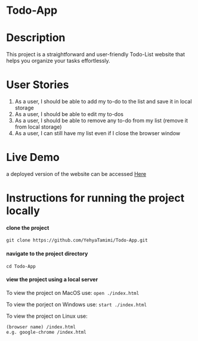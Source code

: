 # Todo-App

# Description

This project is a straightforward and user-friendly Todo-List website that helps you organize your tasks effortlessly.

# User Stories

1. As a user, I should be able to add my to-do to the list and save it in local storage
2. As a user, I should be able to edit my to-dos
3. As a user, I should be able to remove any to-do from my list (remove it from local storage)
4. As a user, I can still have my list even if I close the browser window

# Live Demo

a deployed version of the website can be accessed [Here](https://yehyatamimi.github.io/Todo-App/)

# Instructions for running the project locally

#### clone the project
`git clone https://github.com/YehyaTamimi/Todo-App.git`

#### navigate to the project directory 
`cd Todo-App`

#### view the project using a local server

To view the project on MacOS use:
`open ./index.html`

To view the porject on Windows use:
`start ./index.html`

To view the project on Linux use:
```
(browser name) /index.html
e.g. google-chrome /index.html

```

